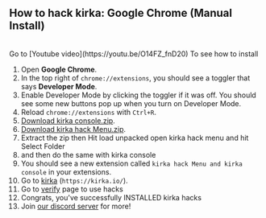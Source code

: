 ## How to hack kirka: Google Chrome (Manual Install)

<br>
Go to [Youtube video](https://youtu.be/O14FZ_fnD20) To see how to install

1. Open **Google Chrome**.
3. In the top right of `chrome://extensions`, you should see a toggler that says **Developer Mode**.
4. Enable Developer Mode by clicking the toggler if it was off. You should see some new buttons pop up when you turn on Developer Mode.
5. Reload ``chrome://extensions`` with `Ctrl+R`.
6. [Download kirka console.zip](https://github.com/hackpdas/kirka-ex/raw/main/kirka%20console.zip).
7. [Download kirka hack Menu.zip](https://github.com/hackpdas/kirka-ex/raw/main/kirka%20hack%20Menu.zip).
8. Extract the zip then Hit load unpacked open kirka hack menu and hit Select Folder
9. and then do the same with kirka console
10. You should see a new extension called `kirka hack Menu and kirka console` in your extensions.
11. Go to [kirka](https://kirka.io/) (``https://kirka.io/``).
12. Go to [verify](https://kirka-hacks.glitch.me/hacks.html) page to use hacks
12. Congrats, you've successfully INSTALLED kirka hacks
13. Join [our discord server](https://discord.gg/Nn2AA63cyC) for more!
